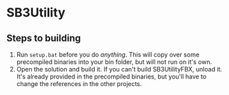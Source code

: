 # SB3Utility
## Steps to building
1. Run `setup.bat` before you do *anything*. This will copy over some precompiled binaries into your bin folder, but will not run on it's own.
2. Open the solution and build it. If you can't build SB3UtilityFBX, unload it. It's already provided in the precompiled binaries, but you'll have to change the references in the other projects.
